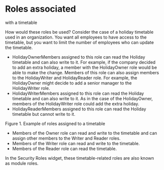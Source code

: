 # Roles associated
with a timetable

How would these roles be used? Consider the case of a
holiday timetable
used in an organization. You want all employees to have access to
the timetable, but you want to limit the number of employees who can
update the timetable.

- HolidayOwnerMembers assigned to this role can
read the Holiday
timetable and can also write to it. For example, if the company decided
to add an extra holiday, a member with the HolidayOwner role would
be able to make the change.
Members of this role can also assign
members to the HolidayWriter and HolidayReader role. For example,
the HolidayOwner might decide to add a senior manager to the HolidayWriter
role.
- HolidayWriterMembers assigned to this role can
read the Holiday
timetable and can also write to it. As in the case of the HolidayOwner,
members of the HolidayWriter role could add the extra holiday.
- HolidayReaderMembers assigned to this role can read the Holiday
timetable but cannot write to it.

Figure 1. Example of roles assigned to a
timetable

<!-- image -->

- Members of the
Owner role can read and write to the timetable
and can assign other members to the Writer and Reader roles.
- Members
of the Writer role can read and write to the timetable.
- Members
of the Reader role can read the timetable.

In
the Security Roles widget, these timetable-related
roles are also known as module roles.
